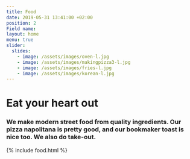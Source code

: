 ```yaml
---
title: Food
date: 2019-05-31 13:41:00 +02:00
position: 2
Field name:
layout: home
menu: true
slider:
  slides:
    - image: /assets/images/oven-l.jpg
    - image: /assets/images/makingpizza3-l.jpg
    - image: /assets/images/fries-l.jpg
    - image: /assets/images/korean-l.jpg
---
```


# Eat your heart out

### We make modern street food from quality ingredients. Our pizza napolitana is pretty good, and our bookmaker toast is nice too. We also do take-out.

{% include food.html %}

